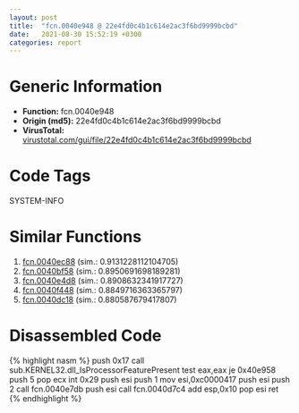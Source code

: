 ```yaml
---
layout: post
title:  "fcn.0040e948 @ 22e4fd0c4b1c614e2ac3f6bd9999bcbd"
date:   2021-08-30 15:52:19 +0300
categories: report
---
```


# Generic Information
- **Function:** fcn.0040e948
- **Origin (md5):** 22e4fd0c4b1c614e2ac3f6bd9999bcbd
- **VirusTotal:** [virustotal.com/gui/file/22e4fd0c4b1c614e2ac3f6bd9999bcbd][virustotal_ref]

# Code Tags
<span class="tag" id="SYSTEM-INFO">SYSTEM-INFO</span>


# Similar Functions

1. [fcn.0040ec88][similar_1_ref] (sim.: 0.9131228112104705)
2. [fcn.0040bf58][similar_2_ref] (sim.: 0.8950691698189281)
3. [fcn.0040e4d8][similar_3_ref] (sim.: 0.8908632341917727)
4. [fcn.0040f448][similar_4_ref] (sim.: 0.8849716363365797)
5. [fcn.0040dc18][similar_5_ref] (sim.: 0.880587679417807)


# Disassembled Code

{% highlight nasm %}
push 0x17
call sub.KERNEL32.dll_IsProcessorFeaturePresent
test eax,eax
je 0x40e958
push 5
pop ecx
int 0x29
push esi
push 1
mov esi,0xc0000417
push esi
push 2
call fcn.0040e7db
push esi
call fcn.0040d7c4
add esp,0x10
pop esi
ret 
{% endhighlight %}


[similar_1_ref]: /report/fcn.0040ec88@3d0ec851566b617e7e4e75da3dd9651c
[similar_2_ref]: /report/fcn.0040bf58@01be4434cc5f975da87a4b25d209e100
[similar_3_ref]: /report/fcn.0040e4d8@c5a9328b4292c431a6e3f48185308528
[similar_4_ref]: /report/fcn.0040f448@e69fcfbd512770c44a9d6b90a42edeb0
[similar_5_ref]: /report/fcn.0040dc18@4e7335a256154dbc07a5bd862e9622fe
[virustotal_ref]: https://www.virustotal.com/gui/file/22e4fd0c4b1c614e2ac3f6bd9999bcbd